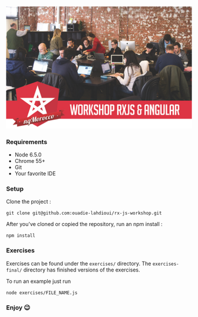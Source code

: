 <p align="center">
	<a href="https://goo.gl/uRWLFS" target="_blank">
	    <img src="assets/Header.png">
	</a>
</p>

### Requirements

- Node 6.5.0
- Chrome 55+
- Git
- Your favorite IDE

### Setup

Clone the project :
```
git clone git@github.com:ouadie-lahdioui/rx-js-workshop.git
```

After you've cloned or copied the repository, run an npm install :

```
npm install
```

### Exercises

Exercises can be found under the `exercises/` directory. The `exercises-final/` directory has finished versions of the exercises.

To run an example just run 
```
node exercises/FILE_NAME.js
```
### Enjoy :wink: